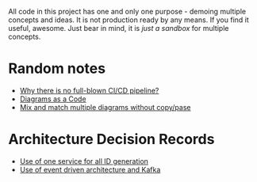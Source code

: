 All code in this project has one and only one purpose - demoing multiple concepts and ideas. 
It is not production ready by any means. If you find it useful, awesome. Just bear in mind, it is *just 
a sandbox* for multiple concepts. 

# Random notes
* [Why there is no full-blown CI/CD pipeline?](notes/cicd_pipeline.md)
* [Diagrams as a Code](diagrams/readme.md)
* [Mix and match multiple diagrams without copy/pase](notes/diagramasacode_joining_diagrams.md)

# Architecture Decision Records

* [Use of one service for all ID generation](adr/2024-06-01.md)
* [Use of event driven architecture and Kafka](adr/2024-06-01-2.md)

